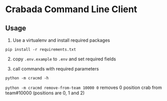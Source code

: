 # Crabada Command Line Client

## Usage

1. Use a virtualenv and install required packages

`pip install -r requirements.txt`

2. copy `.env.example` to `.env` and set required fields

3. call commands with required parameters

`python -m cracmd -h`

`python -m cracmd remove-from-team 10000 0` removes 0 position crab from team#10000 (positions are 0, 1 and 2)
